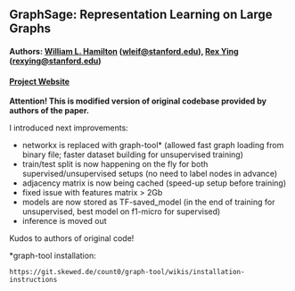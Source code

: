 ## GraphSage: Representation Learning on Large Graphs

#### Authors: [William L. Hamilton](http://stanford.edu/~wleif) (wleif@stanford.edu), [Rex Ying](http://joy-of-thinking.weebly.com/) (rexying@stanford.edu)
#### [Project Website](http://snap.stanford.edu/graphsage/)

**Attention! This is modified version of original codebase provided by authors of the paper.**

I introduced next improvements:
* networkx is replaced with graph-tool* (allowed fast graph loading from binary file; faster dataset building for unsupervised training)
* train/test split is now happening on the fly for both supervised/unsupervised setups (no need to label nodes in advance)
* adjacency matrix is now being cached (speed-up setup before training)
* fixed issue with features matrix > 2Gb
* models are now stored as TF-saved_model (in the end of training for unsupervised, best model on f1-micro for supervised)
* inference is moved out

Kudos to authors of original code!

*graph-tool installation:
```
https://git.skewed.de/count0/graph-tool/wikis/installation-instructions
```

